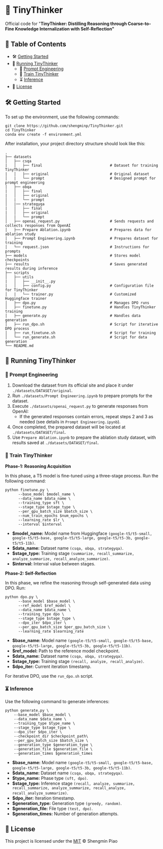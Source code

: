 # :thinking: TinyThinker

Official code for "**TinyThinker: Distilling Reasoning through Coarse-to-Fine Knowledge Internalization with Self-Reflection"**

## :bookmark_tabs: Table of Contents

- :hammer_and_wrench: [Getting Started](#hammer_and_wrench-getting-started)
- :rocket: [Running TinyThinker](#rocket-running-tinythinker)
  - :memo: [Prompt Engineering](#memo-prompt-engineering)
  - :dart: [Train TinyThinker](#dart-train-tinythinker)
  - :hourglass_flowing_sand: [Inference](#hourglass_flowing_sand-inference)
- :page_facing_up: [License](#page_facing_up-license)

## :hammer_and_wrench: Getting Started

To set up the environment, use the following commands:

```
git clone https://github.com/shengminp/TinyThinker.git
cd TinyThinker
conda env create -f environment.yml
```

After installation, your project directory structure should look like this:
    
    .
    ├── datasets
    │   ├── csqa
    |   │   ├── final                               # Dataset for training TinyThinker
    |   │   ├── original                            # Original dataset  
    │   |   └── prompt                              # Designed prompt for prompt engineering
    │   ├── obqa
    |   │   ├── final
    |   │   ├── original
    │   |   └── prompt
    │   |── strategyqa
    |   │   ├── final
    |   │   ├── original
    │   |   └── prompt
    │   ├── openai_request.py                       # Sends requests and collects responses from OpenAI
    │   ├── Prepare Ablation.ipynb                  # Prepares data for ablation study
    │   ├── Prompt Engineering.ipynb                # Prepares dataset for training
    │   └── request.json                            # Instructions for prompts
    ├── models                                      # Stores model checkpoints
    ├── results                                     # Saves generated results during inference
    ├── scripts
    │   ├── utils
    |   │   ├── __init__.py
    |   │   ├── config.py                           # Configuration file for TinyThinker
    │   |   └── trainer.py                          # Customized Huggingface trainer
    │   ├── dpo.py                                  # Manages DPO runs
    │   ├── finetune.py                             # Handles TinyThinker training
    │   ├── generate.py                             # Handles data generation
    │   ├── run_dpo.sh                              # Script for iterative DPO process
    │   ├── run_finetune.sh                         # Script for training
    │   └── run_generate.sh                         # Script for data generation
    └── README.md

## :rocket: Running TinyThinker

### :memo: Prompt Engineering
1. Download the dataset from its official site and place it under ```./datasets/DATASET/original```.
2. Run ```./datasets/Prompt Engineering.ipynb``` to prepare prompts for the dataset.
3. Execute ```./datasets/openai_request.py``` to generate responses from OpenAI:
   - If the generated responses contain errors, repeat steps 2 and 3 as needed (see details in ```Prompt Engineering.ipynb```).
4. Once completed, the prepared dataset will be located at ```./datasets/DATASET/final```.
5. Use ```Prepare Ablation.ipynb``` to prepare the ablation study dataset, with results saved at ```./datasets/DATASET/final```.
   
### :dart: Train TinyThinker
**Phase-1: Reasoning Acquisition**

In this phase, a T5 model is fine-tuned using a three-stage process. Run the following command:
```
python finetune.py \
      --base_model $model_name \
      --data_name $data_name \
      --training_type sft \
      --stage_type $stage_type \
      --per_gpu_batch_size $batch_size \
      --num_train_epochs $num_epochs \
      --learning_rate $lr \
      --interval $interval
```
- **$model_name:** Model name from Huggingface ```(google-t5/t5-small, google-t5/t5-base, google-t5/t5-large, google-t5/t5-3b, google-t5/t5-11b)```.
- **$data_name:** Dataset name ```(csqa, obqa, strategyqa)```.
- **$stage_type:** Training stage ```(summarize, recall_summarize, analyze_summarize, recall_analyze_summarize)```.
- **$interval:** Interval value between stages.

**Phase-2: Self-Reflection**

In this phase, we refine the reasoning through self-generated data using DPO. Run:
```
python dpo.py \
      --base_model $base_model \
      --ref_model $ref_model \
      --data_name $data_name \
      --training_type dpo \
      --stage_type $stage_type \
      --dpo_iter $dpo_iter \
      --per_gpu_batch_size $per_gpu_batch_size \
      --learning_rate $learning_rate
```
- **$base_name:** Model name ```(google-t5/t5-small, google-t5/t5-base, google-t5/t5-large, google-t5/t5-3b, google-t5/t5-11b)```.
- **$ref_model:** Path to the reference model checkpoint.
- **$data_name:** Dataset name ```(csqa, obqa, strategyqa)```.
- **$stage_type:** Training stage ```(recall, analyze, recall_analyze)```.
- **$dpo_iter:** Current iteration timestamp.

For iterative DPO, use the ```run_dpo.sh``` script.

### :hourglass_flowing_sand: Inference
Use the following command to generate inferences:
```
python generate.py \
    --base_model $base_model \
    --data_name $data_name \
    --training_type $type_name \
    --stage_type $stage_type \
    --dpo_iter $dpo_iter \
    --checkpoint_dir $checkpoint_path\
    --per_gpu_batch_size $batch_size \
    --generation_type $generation_type \
    --generation_file $generation_file \
    --generation_times $generation_times
```
- **$base_name:** Model name ```(google-t5/t5-small, google-t5/t5-base, google-t5/t5-large, google-t5/t5-3b, google-t5/t5-11b)```.
- **$data_name:** Dataset name ```(csqa, obqa, strategyqa)```.
- **$type_name:** Phase type ```(sft, dpo)```.
- **$stage_type:** Inference stage ```(recall, analyze, summarize, recall_summarize, analyze_summarize, recall_analyze, recall_analyze_summarize)```.
- **$dpo_iter:** Iteration timestamp.
- **$generation_type:** Generation type ```(greedy, random)```.
- **$generation_file:** File type ```(test, dpo)```.
- **$generation_times:** Number of generation attempts.

## :page_facing_up: License

This project is licensed under the [MIT](LICENSE) © Shengmin Piao
